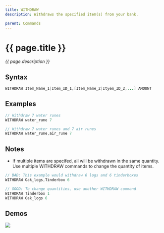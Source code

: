```yaml
---
title: WITHDRAW
description: Withdraws the specified item(s) from your bank.

parent: Commands
---
```


# {{ page.title }}

*{{ page.description }}*

## Syntax

```java
WITHDRAW Item_Name_1|Item_ID_1,[Item_Name_2|Ityem_ID_2,...] AMOUNT
```

## Examples

```java
// Withdraw 7 water runes
WITHDRAW water_rune 7

// Withdraw 7 water runes and 7 air runes
WITHDRAW water_rune,air_rune 7
```

## Notes

*   If multiple items are specifed, all will be withdrawn in the same quantity. Use multiple WITHDRAW commands to change the quantity of items.

```java
// BAD: This example would withdraw 6 logs and 6 tinderboxes
WITHDRAW Oak_logs,Tinderbox 6

// GOOD: To change quantities, use another WITHDRAW command
WITHDRAW Tinderbox 1
WITHDRAW Oak_logs 6 
```

## Demos

![](https://i.imgur.com/MJftNNl.gif)

